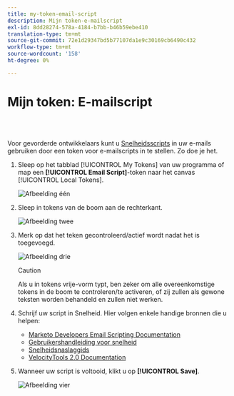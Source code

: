 ```yaml
---
title: my-token-email-script
description: Mijn token-e-mailscript
exl-id: 8dd28274-578a-4184-b7bb-b46b59ebe410
translation-type: tm+mt
source-git-commit: 72e1d29347bd5b77107da1e9c30169cb6490c432
workflow-type: tm+mt
source-wordcount: '158'
ht-degree: 0%

---
```


# Mijn token: E-mailscript

<br> 

Voor gevorderde ontwikkelaars kunt u [Snelheidsscripts](https://velocity.apache.org/engine/1.7/user-guide.html) in uw e-mails gebruiken door een token voor e-mailscripts in te stellen. Zo doe je het.

1. Sleep op het tabblad [!UICONTROL My Tokens] van uw programma of map een **[!UICONTROL Email Script]**-token naar het canvas [!UICONTROL Local Tokens].

   ![Afbeelding één](/help/sky/assets/my-tokens/my-token-email-script/my-token-email-script-1.png)

1. Sleep in tokens van de boom aan de rechterkant.

   ![Afbeelding twee](/help/sky/assets/my-tokens/my-token-email-script/my-token-email-script-2.png)

1. Merk op dat het teken gecontroleerd/actief wordt nadat het is toegevoegd.

   ![Afbeelding drie](/help/sky/assets/my-tokens/my-token-email-script/my-token-email-script-3.png)

   >[!CAUTION]
   >
   >Als u in tokens vrije-vorm typt, ben zeker om alle overeenkomstige tokens in de boom te controleren/te activeren, of zij zullen als gewone teksten worden behandeld en zullen niet werken.

1. Schrijf uw script in Snelheid. Hier volgen enkele handige bronnen die u helpen:

   * [Marketo Developers Email Scripting Documentation](https://developers.marketo.com/email-scripting/)
   * [Gebruikershandleiding voor snelheid](https://velocity.apache.org/engine/devel/user-guide.html)
   * [Snelheidsnaslaggids](https://velocity.apache.org/engine/devel/vtl-reference-guide.html)
   * [VelocityTools 2.0 Documentation](https://velocity.apache.org/tools/releases/2.0/javadoc/index.html)

1. Wanneer uw script is voltooid, klikt u op **[!UICONTROL Save]**.

   ![Afbeelding vier](/help/sky/assets/my-tokens/my-token-email-script/my-token-email-script-4.png)
